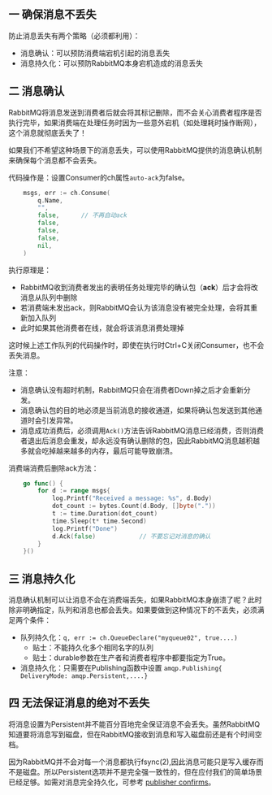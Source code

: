 ## 一 确保消息不丢失

防止消息丢失有两个策略（必须都利用）：
- 消息确认：可以预防消费端宕机引起的消息丢失
- 消息持久化：可以预防RabbitMQ本身宕机造成的消息丢失

## 二 消息确认

RabbitMQ将消息发送到消费者后就会将其标记删除，而不会关心消费者程序是否执行完毕，如果消费端在处理任务时因为一些意外宕机（如处理耗时操作断网），这个消息就彻底丢失了！

如果我们不希望这种场景下的消息丢失，可以使用RabbitMQ提供的消息确认机制来确保每个消息都不会丢失。  

代码操作是：设置Consumer的ch属性`auto-ack`为false。 

```go
	msgs, err := ch.Consume(
		q.Name,
		"",
		false,		// 不再自动ack
		false,
		false,
		false,
		nil,
	)
```

执行原理是：
- RabbitMQ收到消费者发出的表明任务处理完毕的确认包（**ack**）后才会将改消息从队列中删除
- 若消费端未发出ack，则RabbitMQ会认为该消息没有被完全处理，会将其重新加入队列
- 此时如果其他消费者在线，就会将该消息消费处理掉

这时候上述工作队列的代码操作时，即使在执行时Ctrl+C关闭Consumer，也不会丢失消息。  

注意：
- 消息确认没有超时机制，RabbitMQ只会在消费者Down掉之后才会重新分发。
- 消息确认包的目的地必须是当前消息的接收通道，如果将确认包发送到其他通道时会引发异常。
- 消息成功消费后，必须调用`Ack()`方法告诉RabbitMQ消息已经消费，否则消费者退出后消息会重发，却永远没有确认删除的包，因此RabbitMQ消息越积越多就会吃掉越来越多的内存，最后可能导致崩溃。

消费端消费后删除ack方法：
```go
	go func() {
		for d := range msgs{
			log.Printf("Received a message: %s", d.Body)
			dot_count := bytes.Count(d.Body, []byte("."))
			t := time.Duration(dot_count)
			time.Sleep(t* time.Second)
			log.Printf("Done")
			d.Ack(false)			// 不要忘记对消息的确认
		}
	}()
```

## 三 消息持久化

消息确认机制可以让消息不会在消费端丢失，如果RabbitMQ本身崩溃了呢？此时除非明确指定，队列和消息也都会丢失。如果要做到这种情况下的不丢失，必须满足两个条件：
- 队列持久化：`q, err := ch.QueueDeclare("myqueue02", true....)`
  - 贴士：不能持久化多个相同名字的队列
  - 贴士：durable参数在生产者和消费者程序中都要指定为True。
- 消息持久化：只需要在Publishing函数中设置 `amqp.Publishing{ DeliveryMode: amqp.Persistent,....}`

## 四 无法保证消息的绝对不丢失

将消息设置为Persistent并不能百分百地完全保证消息不会丢失。虽然RabbitMQ知道要将消息写到磁盘，但在RabbitMQ接收到消息和写入磁盘前还是有个时间空档。  

因为RabbitMQ并不会对每一个消息都执行fsync(2),因此消息可能只是写入缓存而不是磁盘。所以Persistent选项并不是完全强一致性的，但在应付我们的简单场景已经足够。如需对消息完全持久化，可参考 [publisher confirms](https://www.rabbitmq.com/confirms.html)。  